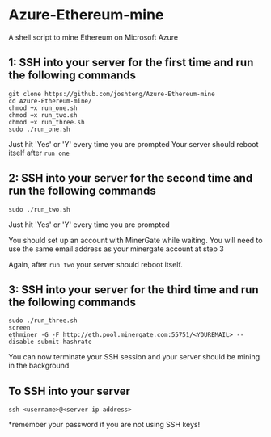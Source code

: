 # Azure-Ethereum-mine
A shell script to mine Ethereum on Microsoft Azure

## 1: SSH into your server for the first time and run the following commands
```
git clone https://github.com/joshteng/Azure-Ethereum-mine
cd Azure-Ethereum-mine/
chmod +x run_one.sh
chmod +x run_two.sh
chmod +x run_three.sh
sudo ./run_one.sh
```
Just hit 'Yes' or 'Y' every time you are prompted
Your server should reboot itself after `run one`

## 2: SSH into your server for the second time and run the following commands
```
sudo ./run_two.sh
```
Just hit 'Yes' or 'Y' every time you are prompted

You should set up an account with MinerGate while waiting. You will need to use the same email address as your minergate account at step 3

Again, after `run two` your server should reboot itself.

## 3: SSH into your server for the third time and run the following commands
```
sudo ./run_three.sh
screen
ethminer -G -F http://eth.pool.minergate.com:55751/<YOUREMAIL> --disable-submit-hashrate
```

You can now terminate your SSH session and your server should be mining in the background


## To SSH into your server
```
ssh <username>@<server ip address>
```
*remember your password if you are not using SSH keys!

